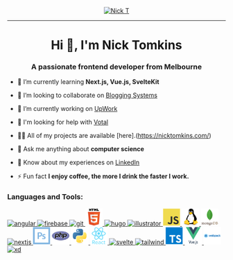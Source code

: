 <p align="center">
  <a href="https://parceljs.org/" target="_blank">
    <img alt="Nick T" src="https://nicktomkins.com/host/RM_title.png" width="749">
  </a>
</p>

<hr>
<h1 align="center">Hi 👋, I'm Nick Tomkins</h1>
<h3 align="center">A passionate frontend developer from Melbourne</h3>

- 🌱 I’m currently learning **Next.js, Vue.js, SvelteKit**
- 👯 I’m looking to collaborate on [Blogging Systems](https://github.com/topics/blogging-system)
- 🔭 I’m currently working on [UpWork](https://www.upwork.com/freelancers/nicksdesign)
- 🤝 I'm looking for help with [Votal](https://votal.org/)
- 👨‍💻 All of my projects are available [here].(https://nicktomkins.com/)
- 💬 Ask me anything about **computer science**
- 📄 Know about my experiences on [LinkedIn](linkedin.com/in/mrnicktomkins/)

- ⚡ Fun fact **I enjoy coffee, the more I drink the faster I work.**

<h3 align="left">Languages and Tools:</h3>
<p align=left><a href=https://angular.io rel=noreferrer target=_blank><img alt=angular height=40 src=https://angular.io/assets/images/logos/angular/angular.svg width=40> </a><a href=https://firebase.google.com/ rel=noreferrer target=_blank><img alt=firebase height=40 src=https://www.vectorlogo.zone/logos/firebase/firebase-icon.svg width=40> </a><a href=https://git-scm.com/ rel=noreferrer target=_blank><img alt=git height=40 src=https://www.vectorlogo.zone/logos/git-scm/git-scm-icon.svg width=40> </a><a href=https://www.w3.org/html/ rel=noreferrer target=_blank><img alt=html5 height=40 src=https://raw.githubusercontent.com/devicons/devicon/master/icons/html5/html5-original-wordmark.svg width=40> </a><a href=https://gohugo.io/ rel=noreferrer target=_blank><img alt=hugo height=40 src=https://api.iconify.design/logos-hugo.svg width=40> </a><a href=https://www.adobe.com/in/products/illustrator.html rel=noreferrer target=_blank><img alt=illustrator height=40 src=https://www.vectorlogo.zone/logos/adobe_illustrator/adobe_illustrator-icon.svg width=40> </a><a href=https://developer.mozilla.org/en-US/docs/Web/JavaScript rel=noreferrer target=_blank><img alt=javascript height=40 src=https://raw.githubusercontent.com/devicons/devicon/master/icons/javascript/javascript-original.svg width=40> </a><a href=https://www.linux.org/ rel=noreferrer target=_blank><img alt=linux height=40 src=https://raw.githubusercontent.com/devicons/devicon/master/icons/linux/linux-original.svg width=40> </a><a href=https://www.mongodb.com/ rel=noreferrer target=_blank><img alt=mongodb height=40 src=https://raw.githubusercontent.com/devicons/devicon/master/icons/mongodb/mongodb-original-wordmark.svg width=40> </a><a href=https://nextjs.org/ rel=noreferrer target=_blank><img alt=nextjs height=40 src=https://cdn.worldvectorlogo.com/logos/nextjs-2.svg width=40> </a><a href=https://www.photoshop.com/en rel=noreferrer target=_blank><img alt=photoshop height=40 src=https://raw.githubusercontent.com/devicons/devicon/master/icons/photoshop/photoshop-line.svg width=40> </a><a href=https://www.php.net rel=noreferrer target=_blank><img alt=php height=40 src=https://raw.githubusercontent.com/devicons/devicon/master/icons/php/php-original.svg width=40> </a><a href=https://www.python.org rel=noreferrer target=_blank><img alt=python height=40 src=https://raw.githubusercontent.com/devicons/devicon/master/icons/python/python-original.svg width=40> </a><a href=https://reactjs.org/ rel=noreferrer target=_blank><img alt=react height=40 src=https://raw.githubusercontent.com/devicons/devicon/master/icons/react/react-original-wordmark.svg width=40> </a><a href=https://svelte.dev rel=noreferrer target=_blank><img alt=svelte height=40 src=https://upload.wikimedia.org/wikipedia/commons/1/1b/Svelte_Logo.svg width=40> </a><a href=https://tailwindcss.com/ rel=noreferrer target=_blank><img alt=tailwind height=40 src=https://www.vectorlogo.zone/logos/tailwindcss/tailwindcss-icon.svg width=40> </a><a href=https://www.typescriptlang.org/ rel=noreferrer target=_blank><img alt=typescript height=40 src=https://raw.githubusercontent.com/devicons/devicon/master/icons/typescript/typescript-original.svg width=40> </a><a href=https://vuejs.org/ rel=noreferrer target=_blank><img alt=vuejs height=40 src=https://raw.githubusercontent.com/devicons/devicon/master/icons/vuejs/vuejs-original-wordmark.svg width=40> </a><a href=https://webpack.js.org rel=noreferrer target=_blank><img alt=webpack height=40 src=https://raw.githubusercontent.com/devicons/devicon/d00d0969292a6569d45b06d3f350f463a0107b0d/icons/webpack/webpack-original-wordmark.svg width=40> </a><a href=https://www.adobe.com/products/xd.html rel=noreferrer target=_blank><img alt=xd height=40 src=https://cdn.worldvectorlogo.com/logos/adobe-xd.svg width=40></a></p>
